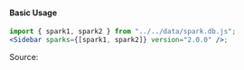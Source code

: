 #### Basic Usage

```jsx
import { spark1, spark2 } from "../../data/spark.db.js";
<Sidebar sparks={[spark1, spark2]} version="2.0.0" />;
```

Source:

```js { "file": "./Sidebar.js" }
```
